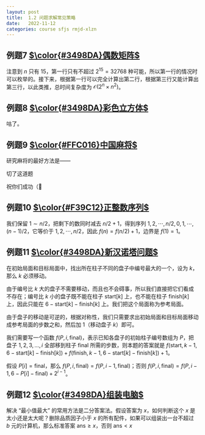 ```yaml
---
layout: post
title:  1.2 问题求解常见策略
date:   2022-11-12
categories: course sfjs rmjd-xlzn
---
```


## 例题7 [$\color{#3498DA}偶数矩阵$](https://www.luogu.com.cn/problem/UVA11464)

注意到 $n$ 只有 $15$，第一行只有不超过 $2^{15} = 32768$ 种可能，所以第一行的情况时可以枚举的。接下来，根据第一行可以完全计算出第二行，根据第三行又能计算出第三行，以此类推，总时间复杂度为 $\mathcal{O} (2^n \times n^2)$。

## 例题8 [$\color{#3498DA}彩色立方体$](https://www.luogu.com.cn/problem/UVA1352)

咕了。

## 例题9 [$\color{#FFC016}中国麻将$](https://www.luogu.com.cn/problem/UVA11210)

研究麻将的最好方法是——

切了这道题

祝你们成功（🤪

## 例题10 [$\color{#F39C12}正整数序列$](https://www.luogu.com.cn/problem/UVA11384)

我们保留 $1 \sim n / 2$，把剩下的数同时减去 $n / 2 + 1$，得到序列 $1, 2, \cdots, n / 2, 0, 1, \cdots, (n - 1) / 2$，它等价于 $1, 2, \cdots, n / 2$，因此 $f(n) = f(n / 2) + 1$，边界是 $f(1) = 1$。

## 例题11 [$\color{#3498DA}新汉诺塔问题$](https://www.luogu.com.cn/problem/UVA10795)

在初始局面和目标局面中，找出所在柱子不同的盘子中编号最大的一个，设为 $k$，那么 $k$ 必须移动。

由于编号比 $k$ 大的盘子不需要移动，而且也不会碍事，所以我们直接把它们看成不存在；编号比 $k$ 小的盘子既不能在柱子 $\text{start}[k]$ 上，也不能在柱子 $\text{finish}[k]$ 上，因此只能在 $6 - \text{start}[k] - \text{finish}[k]$ 上。我们把这个局面称为参考局面。

由于盘子的移动是可逆的，根据对称性，我们只需要求出初始局面和目标局面移动成参考局面的步数之和，然后加 $1$（移动盘子 $k$）即可。

我们需要写一个函数 $f(P, i, \text{final})$，表示已知各盘子的初始柱子编号数组为 $P$，把盘子 $1, 2, 3, \dots, i$ 全部移到柱子 $\text{final}$ 所需的步数，则本题的答案就是 $f(\text{start}, k - 1, 6 - \text{start}[k] - \text{finish}[k]) + f(\text{finish}, k - 1, 6 - \text{start}[k] - \text{finish}[k]) + 1$。

假设 $P[i] = \text{final}$，那么 $f(P, i, \text{final}) = f(P, i - 1, \text{final})$；否则 $f(P, i, \text{final}) = f(P, i - 1, 6 - P[i] - \text{final}) + 2^{i - 1}$。

## 例题12 [$\color{#3498DA}组装电脑$](https://www.luogu.com.cn/problem/UVA12124)

解决 “最小值最大” 的常用方法是二分答案法。假设答案为 $x$，如何判断这个 $x$ 是太小还是太大呢？删除品质因子小于 $x$ 的所有配件，如果可以组装出一台不超过 $b$ 元的计算机，那么标准答案 $\text{ans} \ge x$，否则 $\text{ans} \lt x$